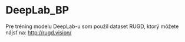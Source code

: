 # DeepLab_BP
Pre tréning modelu DeepLab-u som použil dataset RUGD, ktorý môžete nájsť na: http://rugd.vision/
